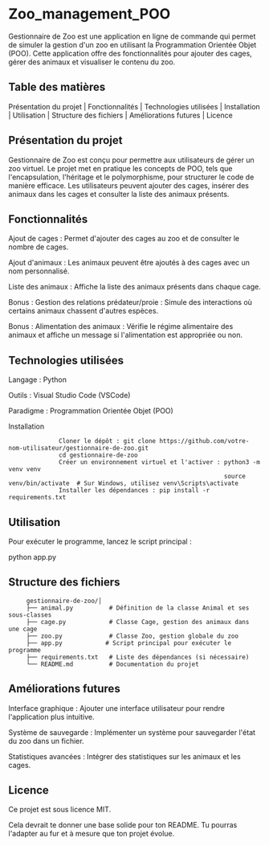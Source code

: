# Zoo_management_POO

Gestionnaire de Zoo est une application en ligne de commande qui permet de simuler la gestion d'un zoo en utilisant la Programmation Orientée Objet (POO). Cette application offre des fonctionnalités pour ajouter des cages, gérer des animaux et visualiser le contenu du zoo.

## Table des matières

Présentation du projet | Fonctionnalités | Technologies utilisées | Installation | Utilisation | Structure des fichiers | Améliorations futures | Licence

## Présentation du projet
Gestionnaire de Zoo est conçu pour permettre aux utilisateurs de gérer un zoo virtuel. Le projet met en pratique les concepts de POO, tels que l'encapsulation, l'héritage et le polymorphisme, pour structurer le code de manière efficace. Les utilisateurs peuvent ajouter des cages, insérer des animaux dans les cages et consulter la liste des animaux présents.

## Fonctionnalités
Ajout de cages : Permet d'ajouter des cages au zoo et de consulter le nombre de cages.

Ajout d'animaux : Les animaux peuvent être ajoutés à des cages avec un nom personnalisé.

Liste des animaux : Affiche la liste des animaux présents dans chaque cage.

Bonus : Gestion des relations prédateur/proie : Simule des interactions où certains animaux chassent d'autres espèces.

Bonus : Alimentation des animaux : Vérifie le régime alimentaire des animaux et affiche un message si l'alimentation est appropriée ou non.

## Technologies utilisées
Langage : Python

Outils : Visual Studio Code (VSCode)

Paradigme : Programmation Orientée Objet (POO)

Installation

                  Cloner le dépôt : git clone https://github.com/votre-nom-utilisateur/gestionnaire-de-zoo.git
                  cd gestionnaire-de-zoo
                  Créer un environnement virtuel et l'activer : python3 -m venv venv
                                                                source venv/bin/activate  # Sur Windows, utilisez venv\Scripts\activate
                  Installer les dépendances : pip install -r requirements.txt


## Utilisation
Pour exécuter le programme, lancez le script principal :

python app.py

## Structure des fichiers

         gestionnaire-de-zoo/│
         ├── animal.py          # Définition de la classe Animal et ses sous-classes
         ├── cage.py            # Classe Cage, gestion des animaux dans une cage
         ├── zoo.py             # Classe Zoo, gestion globale du zoo
         ├── app.py            # Script principal pour exécuter le programme
         ├── requirements.txt   # Liste des dépendances (si nécessaire)
         └── README.md          # Documentation du projet


## Améliorations futures

Interface graphique : Ajouter une interface utilisateur pour rendre l'application plus intuitive.

Système de sauvegarde : Implémenter un système pour sauvegarder l'état du zoo dans un fichier.

Statistiques avancées : Intégrer des statistiques sur les animaux et les cages.

## Licence
Ce projet est sous licence MIT.

Cela devrait te donner une base solide pour ton README. Tu pourras l'adapter au fur et à mesure que ton projet évolue.
